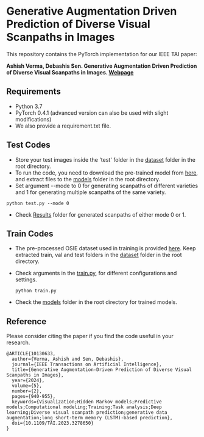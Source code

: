 # Generative Augmentation Driven Prediction of Diverse Visual Scanpaths in Images
This repository contains the PyTorch implementation for our IEEE TAI paper:

**Ashish Verma, Debashis Sen. Generative Augmentation Driven Prediction of Diverse Visual Scanpaths in Images. [Webpage](https://ashishverma03.github.io/Diverse-Visual-Scanpath)**

## Requirements
* Python 3.7
* PyTorch 0.4.1 (advanced version can also be used with slight modifications)
* We also provide a requirement.txt file.

## Test Codes

* Store your test images inside the 'test' folder in the [dataset](https://github.com/ashishverma03/Diverse-Visual-Scanpath/tree/main/dataset) folder in the root directory. 
* To run the code, you need to download the pre-trained model from [here](https://drive.google.com/drive/u/1/folders/18MQwqiqVuIn5sGf2ngZlRj2_PZSeXFWN), and extract files to the [models](https://github.com/ashishverma03/Diverse-Visual-Scanpath/tree/main/models) folder in the root directory.
* Set argument --mode to 0 for generating scanpaths of different varieties and 1 for generating multiple scanpaths of the same variety.

```run the code
python test.py --mode 0
```
* Check [Results](https://github.com/ashishverma03/Diverse-Visual-Scanpath/tree/main/Results) folder for generated scanpaths of either mode 0 or 1.

## Train Codes

* The pre-processed OSIE dataset used in training is provided [here](https://drive.google.com/drive/u/1/folders/18MQwqiqVuIn5sGf2ngZlRj2_PZSeXFWN). Keep extracted train, val and test folders in the [dataset](https://github.com/ashishverma03/Diverse-Visual-Scanpath/tree/main/dataset) folder in the root directory.
* Check arguments in the [train.py](https://github.com/ashishverma03/Diverse-Visual-Scanpath/blob/main/train.py), for different configurations and settings.

  ``` run the codes
  python train.py
  ```
* Check the [models](https://github.com/ashishverma03/Diverse-Visual-Scanpath/tree/main/models) folder in the root directory for trained models.

## Reference
Please consider citing the paper if you find the code useful in your research.
```
@ARTICLE{10130633,
  author={Verma, Ashish and Sen, Debashis},
  journal={IEEE Transactions on Artificial Intelligence}, 
  title={Generative Augmentation-Driven Prediction of Diverse Visual Scanpaths in Images}, 
  year={2024},
  volume={5},
  number={2},
  pages={940-955},
  keywords={Visualization;Hidden Markov models;Predictive models;Computational modeling;Training;Task analysis;Deep learning;Diverse visual scanpath prediction;generative data augmentation;long short-term memory (LSTM)-based prediction},
  doi={10.1109/TAI.2023.3278650}
}
```



